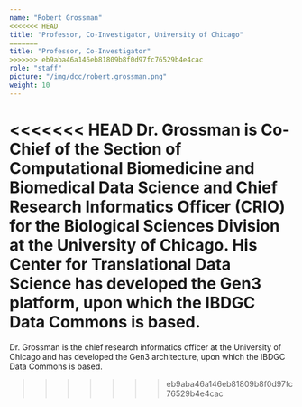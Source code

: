 ```yaml
---
name: "Robert Grossman"
<<<<<<< HEAD
title: "Professor, Co-Investigator, University of Chicago"
=======
title: "Professor, Co-Investigator"
>>>>>>> eb9aba46a146eb81809b8f0d97fc76529b4e4cac
role: "staff"
picture: "/img/dcc/robert.grossman.png"
weight: 10
---
```


<<<<<<< HEAD
Dr. Grossman is Co-Chief of the Section of Computational Biomedicine and Biomedical Data Science and Chief Research Informatics Officer (CRIO) for the Biological Sciences Division at the University of Chicago. His Center for Translational Data Science has developed the Gen3 platform, upon which the IBDGC Data Commons is based.
=======
Dr. Grossman is the chief research informatics officer at the University of Chicago and has developed the Gen3 architecture, upon which the IBDGC Data Commons is based.
>>>>>>> eb9aba46a146eb81809b8f0d97fc76529b4e4cac
